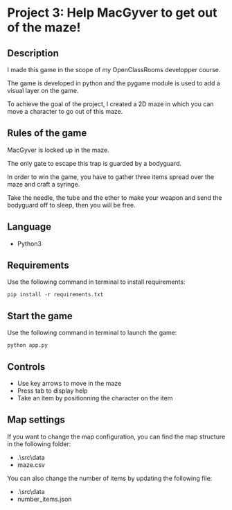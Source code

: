 # Project 3: Help MacGyver to get out of the maze!

## Description

I made this game in the scope of my OpenClassRooms developper course.

The game is developed in python and the pygame module is used to add a visual layer on the game.

To achieve the goal of the project, I created a 2D maze in which you can move a character to go out of this
maze.


## Rules of the game

MacGyver is locked up in the maze. 

The only gate to escape this trap is guarded by a bodyguard.

In order to win the game, you have to gather three items spread over the maze and craft a syringe.

Take the needle, the tube and the ether to make your weapon and send the bodyguard off to sleep, then you will be free.

## Language

* Python3

## Requirements

Use the following command in terminal to install requirements:

```
pip install -r requirements.txt
```

## Start the game

Use the following command in terminal to launch the game:

```
python app.py
```

## Controls

* Use key arrows to move in the maze
* Press tab to display help
* Take an item by positionning the character on the item

## Map settings

If you want to change the map configuration, you can find the map structure in the following folder:

* .\src\data
* maze.csv

You can also change the number of items by updating the following file:

* .\src\data
* number_items.json


